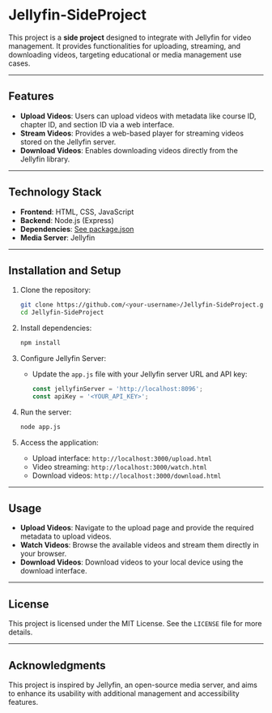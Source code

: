 # Jellyfin-SideProject

This project is a **side project** designed to integrate with Jellyfin for video management. It provides functionalities for uploading, streaming, and downloading videos, targeting educational or media management use cases.

---

## Features

- **Upload Videos**: Users can upload videos with metadata like course ID, chapter ID, and section ID via a web interface.
- **Stream Videos**: Provides a web-based player for streaming videos stored on the Jellyfin server.
- **Download Videos**: Enables downloading videos directly from the Jellyfin library.

---

## Technology Stack

- **Frontend**: HTML, CSS, JavaScript
- **Backend**: Node.js (Express)
- **Dependencies**: [See package.json](./package.json)
- **Media Server**: Jellyfin

---

## Installation and Setup

1. Clone the repository:

   ```bash
   git clone https://github.com/<your-username>/Jellyfin-SideProject.git
   cd Jellyfin-SideProject
   ```

2. Install dependencies:

   ```bash
   npm install
   ```

3. Configure Jellyfin Server:
   - Update the `app.js` file with your Jellyfin server URL and API key:
     ```javascript
     const jellyfinServer = 'http://localhost:8096';
     const apiKey = '<YOUR_API_KEY>';
     ```

4. Run the server:

   ```bash
   node app.js
   ```

5. Access the application:
   - Upload interface: `http://localhost:3000/upload.html`
   - Video streaming: `http://localhost:3000/watch.html`
   - Download videos: `http://localhost:3000/download.html`

---

## Usage

- **Upload Videos**: Navigate to the upload page and provide the required metadata to upload videos.
- **Watch Videos**: Browse the available videos and stream them directly in your browser.
- **Download Videos**: Download videos to your local device using the download interface.

---

## License

This project is licensed under the MIT License. See the `LICENSE` file for more details.

---

## Acknowledgments

This project is inspired by Jellyfin, an open-source media server, and aims to enhance its usability with additional management and accessibility features.

